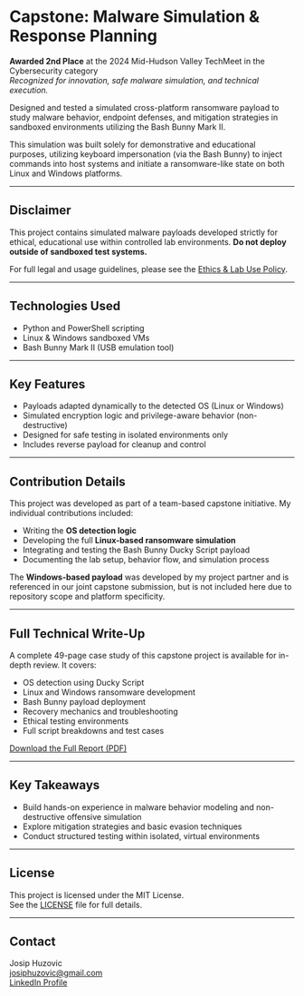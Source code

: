 # Capstone: Malware Simulation & Response Planning

**Awarded 2nd Place** at the 2024 Mid-Hudson Valley TechMeet in the Cybersecurity category  
*Recognized for innovation, safe malware simulation, and technical execution.*

Designed and tested a simulated cross-platform ransomware payload to study malware behavior, endpoint defenses, and mitigation strategies in sandboxed environments utilizing the Bash Bunny Mark II.

This simulation was built solely for demonstrative and educational purposes, utilizing keyboard impersonation (via the Bash Bunny) to inject commands into host systems and initiate a ransomware-like state on both Linux and Windows platforms.

---
## Disclaimer

This project contains simulated malware payloads developed strictly for ethical, educational use within controlled lab environments. **Do not deploy outside of sandboxed test systems.**

For full legal and usage guidelines, please see the [Ethics & Lab Use Policy](./ETHICS.md).

---
## Technologies Used
- Python and PowerShell scripting
- Linux & Windows sandboxed VMs
- Bash Bunny Mark II (USB emulation tool)

---
## Key Features
- Payloads adapted dynamically to the detected OS (Linux or Windows)
- Simulated encryption logic and privilege-aware behavior (non-destructive)
- Designed for safe testing in isolated environments only
- Includes reverse payload for cleanup and control

---
## Contribution Details
This project was developed as part of a team-based capstone initiative. My individual contributions included:
- Writing the **OS detection logic**
- Developing the full **Linux-based ransomware simulation**
- Integrating and testing the Bash Bunny Ducky Script payload
- Documenting the lab setup, behavior flow, and simulation process

The **Windows-based payload** was developed by my project partner and is referenced in our joint capstone submission, but is not included here due to repository scope and platform specificity.

---
## Full Technical Write-Up

A complete 49-page case study of this capstone project is available for in-depth review. It covers:

- OS detection using Ducky Script
- Linux and Windows ransomware development
- Bash Bunny payload deployment
- Recovery mechanics and troubleshooting
- Ethical testing environments
- Full script breakdowns and test cases

[Download the Full Report (PDF)](./Cybersecurity_Capstone_Bash_Bunny_Project.pdf)

---
## Key Takeaways

- Build hands-on experience in malware behavior modeling and non-destructive offensive simulation
- Explore mitigation strategies and basic evasion techniques
- Conduct structured testing within isolated, virtual environments

---
## License
This project is licensed under the MIT License.  
See the [LICENSE](../LICENSE) file for full details.

---
## Contact
Josip Huzovic  
josiphuzovic@gmail.com  
[LinkedIn Profile](https://www.linkedin.com/in/josip-huzovic)